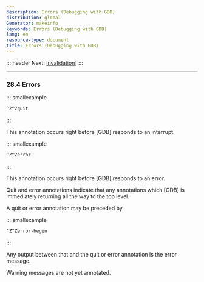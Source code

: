 ```yaml
---
description: Errors (Debugging with GDB)
distribution: global
Generator: makeinfo
keywords: Errors (Debugging with GDB)
lang: en
resource-type: document
title: Errors (Debugging with GDB)
---
```

::: header
Next: [Invalidation](Invalidation.html#Invalidation)]
:::

---

### 28.4 Errors

::: smallexample

```bash
^Z^Zquit
```

:::

This annotation occurs right before [GDB] responds to an interrupt.

::: smallexample

```bash
^Z^Zerror
```

:::

This annotation occurs right before [GDB] responds to an error.

Quit and error annotations indicate that any annotations which [GDB] is immediately returning all the way to the top level.

A quit or error annotation may be preceded by

::: smallexample

```bash
^Z^Zerror-begin
```

:::

Any output between that and the quit or error annotation is the error message.

Warning messages are not yet annotated.
